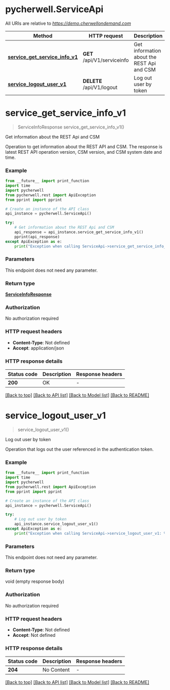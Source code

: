 # pycherwell.ServiceApi

All URIs are relative to *https://demo.cherwellondemand.com*

Method | HTTP request | Description
------------- | ------------- | -------------
[**service_get_service_info_v1**](ServiceApi.md#service_get_service_info_v1) | **GET** /api/V1/serviceinfo | Get information about the REST Api and CSM
[**service_logout_user_v1**](ServiceApi.md#service_logout_user_v1) | **DELETE** /api/V1/logout | Log out user by token


# **service_get_service_info_v1**
> ServiceInfoResponse service_get_service_info_v1()

Get information about the REST Api and CSM

Operation to get information about the REST API and CSM.  The response is latest REST API operation version, CSM version, and CSM system date and time.

### Example

```python
from __future__ import print_function
import time
import pycherwell
from pycherwell.rest import ApiException
from pprint import pprint

# Create an instance of the API class
api_instance = pycherwell.ServiceApi()

try:
    # Get information about the REST Api and CSM
    api_response = api_instance.service_get_service_info_v1()
    pprint(api_response)
except ApiException as e:
    print("Exception when calling ServiceApi->service_get_service_info_v1: %s\n" % e)
```

### Parameters
This endpoint does not need any parameter.

### Return type

[**ServiceInfoResponse**](ServiceInfoResponse.md)

### Authorization

No authorization required

### HTTP request headers

 - **Content-Type**: Not defined
 - **Accept**: application/json

### HTTP response details
| Status code | Description | Response headers |
|-------------|-------------|------------------|
**200** | OK |  -  |

[[Back to top]](#) [[Back to API list]](../README.md#documentation-for-api-endpoints) [[Back to Model list]](../README.md#documentation-for-models) [[Back to README]](../README.md)

# **service_logout_user_v1**
> service_logout_user_v1()

Log out user by token

Operation that logs out the user referenced in the authentication token.

### Example

```python
from __future__ import print_function
import time
import pycherwell
from pycherwell.rest import ApiException
from pprint import pprint

# Create an instance of the API class
api_instance = pycherwell.ServiceApi()

try:
    # Log out user by token
    api_instance.service_logout_user_v1()
except ApiException as e:
    print("Exception when calling ServiceApi->service_logout_user_v1: %s\n" % e)
```

### Parameters
This endpoint does not need any parameter.

### Return type

void (empty response body)

### Authorization

No authorization required

### HTTP request headers

 - **Content-Type**: Not defined
 - **Accept**: Not defined

### HTTP response details
| Status code | Description | Response headers |
|-------------|-------------|------------------|
**204** | No Content |  -  |

[[Back to top]](#) [[Back to API list]](../README.md#documentation-for-api-endpoints) [[Back to Model list]](../README.md#documentation-for-models) [[Back to README]](../README.md)

